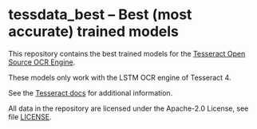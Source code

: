 # tessdata_best – Best (most accurate) trained models

This repository contains the best trained models for the
[Tesseract Open Source OCR Engine](https://github.com/tesseract-ocr/tesseract).

These models only work with the LSTM OCR engine of Tesseract 4.

See the [Tesseract docs](https://tesseract-ocr.github.io/tessdoc/Data-Files.html)
for additional information.

All data in the repository are licensed under the
Apache-2.0 License, see file [LICENSE](LICENSE).
